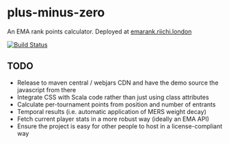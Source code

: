 # plus-minus-zero

An EMA rank points calculator. Deployed at [emarank.riichi.london](https://emarank.riichi.london)

[![Build Status](https://travis-ci.org/m50d/plus-minus-zero.svg?branch=master)](https://travis-ci.org/m50d/plus-minus-zero)

## TODO

 * Release to maven central / webjars CDN and have the demo source the javascript from there
 * Integrate CSS with Scala code rather than just using class attributes
 * Calculate per-tournament points from position and number of entrants
 * Temporal results (i.e. automatic application of MERS weight decay)
 * Fetch current player stats in a more robust way (ideally an EMA API)
 * Ensure the project is easy for other people to host in a license-compliant way